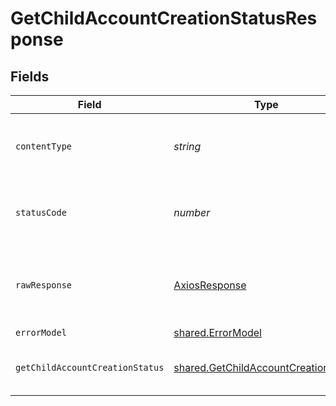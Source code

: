 # GetChildAccountCreationStatusResponse


## Fields

| Field                                                                                        | Type                                                                                         | Required                                                                                     | Description                                                                                  |
| -------------------------------------------------------------------------------------------- | -------------------------------------------------------------------------------------------- | -------------------------------------------------------------------------------------------- | -------------------------------------------------------------------------------------------- |
| `contentType`                                                                                | *string*                                                                                     | :heavy_check_mark:                                                                           | HTTP response content type for this operation                                                |
| `statusCode`                                                                                 | *number*                                                                                     | :heavy_check_mark:                                                                           | HTTP response status code for this operation                                                 |
| `rawResponse`                                                                                | [AxiosResponse](https://axios-http.com/docs/res_schema)                                      | :heavy_minus_sign:                                                                           | Raw HTTP response; suitable for custom response parsing                                      |
| `errorModel`                                                                                 | [shared.ErrorModel](../../models/shared/errormodel.md)                                       | :heavy_minus_sign:                                                                           | bad request                                                                                  |
| `getChildAccountCreationStatus`                                                              | [shared.GetChildAccountCreationStatus](../../models/shared/getchildaccountcreationstatus.md) | :heavy_minus_sign:                                                                           | status of reseller's child account                                                           |